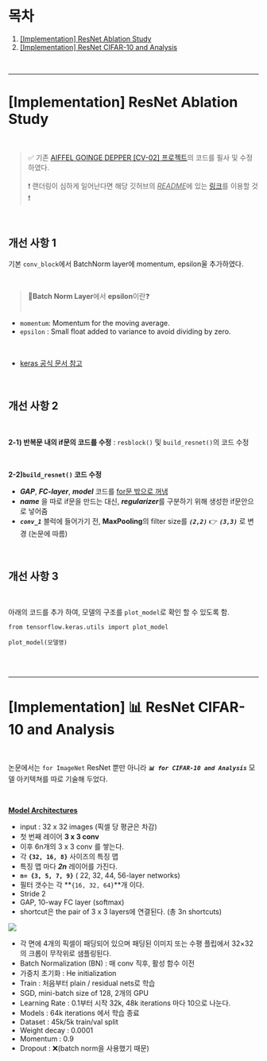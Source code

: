 # 목차

1. [[Implementation] ResNet Ablation Study]([implementation]-resnet-ablation-study)  
2. [[Implementation] ResNet CIFAR-10 and Analysis]([implementation]-resnet-cifar-10-and-analysis)  


<br>

---
# [Implementation] ResNet Ablation Study  

<br>

> ✅ 기존 [AIFFEL GOINGE DEPPER [CV-02] 프로젝트](https://github.com/Seona056/AIFFEL_Daegu/blob/main/GOING%20DEEPER/%5BCV-02%5D%20ResNet%20Ablation%20Study.ipynb)의 코드를 필사 및 수정하였다.<br><br>
❗ 랜더링이 심하게 일어난다면 해당 깃허브의 <u>*README*</u>에 있는 [링크](https://nbviewer.org/github/Seona056/AIFFEL_Daegu/blob/main/GOING%20DEEPER/%5BCV-02%5D%20ResNet%20Ablation%20Study.ipynb)를 이용할 것 ❗

<br>

## 개선 사항 1 

기본 `conv_block`에서 BatchNorm layer에 momentum, epsilon울 추가하였다.

<br>

> 🔑**Batch Norm Layer**에서 **epsilon**이란❓<br><br>
- `momentum`: Momentum for the moving average.
- `epsilon` : Small float added to variance to avoid dividing by zero.  

<br>

- [keras 공식 문서 참고](https://keras.io/api/layers/normalization_layers/batch_normalization/)


<br>

## 개선 사항 2

<br>

**2-1) 반복문 내의 if문의 코드를 수정** : `resblock()` 및 `build_resnet()`의 코드 수정

<br>

**2-2)`build_resnet()` 코드 수정**
- ***GAP***, ***FC-layer***, ***model*** 코드를 <u>for문 밖으로 꺼냄</u>
- ***name*** 을 따로 if문을 만드는 대신, ***regularizer***를 구분하기 위해 생성한 if문안으로 넣어줌
- ***`conv_1`*** 블럭에 들어가기 전, **MaxPooling**의 filter size를 ***`(2,2)`*** 👉 ***`(3,3)`*** 로 변경 (논문에 따름)  

<br>

## 개선 사항 3

<br>

아래의 코드를 추가 하여, 모델의 구조를 `plot_model`로 확인 할 수 있도록 함.  
```
from tensorflow.keras.utils import plot_model

plot_model(모델명)
```
 
<br><br>

---
# [Implementation] 📊 ResNet CIFAR-10 and Analysis

<br>

논문에서는 `for ImageNet` ResNet 뿐만 아니라 ***`📊 for CIFAR-10 and Analysis`*** 모델 아키텍쳐를 따로 기술해 두었다.

<br>

[**Model Architectures**](https://www.notion-pinotnoir056.com/75a919d0-a498-4264-a5f7-375a3c77649f#8096143b-61ef-42a9-9bdf-b9937d0a3d6b)

- input : 32 x 32 images (픽셀 당 평균은 차감)
- 첫 번째 레이어 **3 x 3 conv**
- 이후 6n개의 3 x 3 conv 를 쌓는다. 
- 각 **`{32, 16, 8}`** 사이즈의 특징 맵
- 특징 맵 마다 ***2n*** 레이어를 가진다.
- **`n= {3, 5, 7, 9}`** ( 22, 32, 44, 56-layer networks)
- 필터 갯수는 각 **`{16, 32, 64}`**개 이다.
- Stride 2
- GAP, 10-way FC layer (softmax)
- shortcut은 the pair of 3 x 3 layers에 연결된다. (총 3n shortcuts)

![](https://oopy.lazyrockets.com/api/v2/notion/image?src=https%3A%2F%2Fs3-us-west-2.amazonaws.com%2Fsecure.notion-static.com%2F3ab9aed9-1298-4181-ba88-db05b6dbff3f%2FUntitled.png&blockId=12954056-51d9-44f5-9225-ade37fe8ccf3)

- 각 면에 4개의 픽셀이 패딩되어 있으며 패딩된 이미지 또는 수평 플립에서 32×32의 크롭이 무작위로 샘플링된다.
- Batch Normalization (BN) : 매 conv 직후, 활성 함수 이전
- 가중치 초기화 : He initialization
- Train : 처음부터 plain / residual nets로 학습
- SGD, mini-batch size of 128, 2개의 GPU
- Learning Rate :  0.1부터 시작  32k, 48k iterations 마다 10으로 나눈다.
- Models : 64k iterations 에서 학습 종료 
- Dataset : 45k/5k train/val split
- Weight decay : 0.0001
- Momentum : 0.9
- Dropout : ❌(batch norm을 사용했기 때문)

